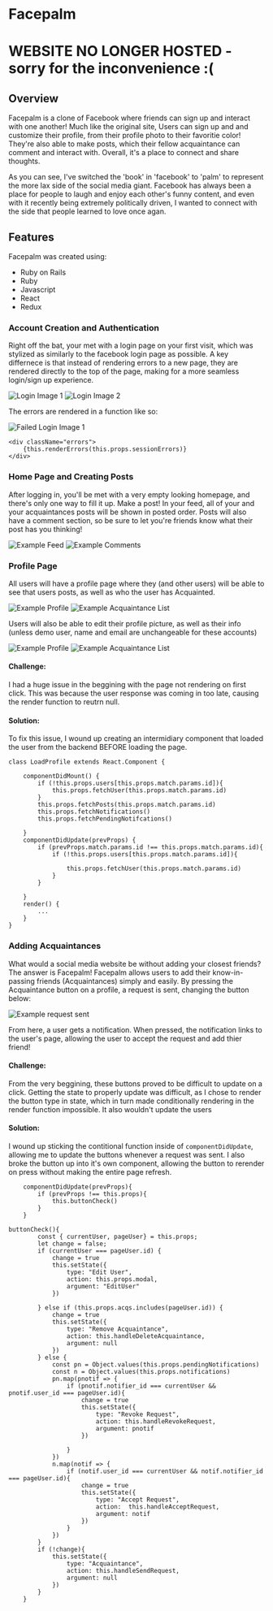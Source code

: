 # Facepalm
# WEBSITE NO LONGER HOSTED - sorry for the inconvenience :(
## Overview
Facepalm is a clone of Facebook where friends can sign up and interact with one another! Much like the original site, Users can sign up and and customize their profile, from their profile photo to their favoritie color! They're also able to make posts, which their fellow acquaintance can comment and interact with. Overall, it's a place to connect and share thoughts.

As you can see, I've switched the 'book' in 'facebook' to 'palm' to represent the more lax side of the social media giant. Facebook has always been a place for people to laugh and enjoy each other's funny content, and even with it recently being extremely politically driven, I wanted to connect with the side that people learned to love once agan.

## Features

Facepalm was created using: 

- Ruby on Rails
- Ruby
- Javascript
- React
- Redux

### Account Creation and Authentication

Right off the bat, your met with a login page on your first visit, which was stylized as similarly to the facebook login page as possible. A key differnece is that instead of rendering errors to a new page, they are rendered directly to the top of the page, making for a more seamless login/sign up experience. 

![Login Image 1](app/assets/images/readme/login1.png)
![Login Image 2](app/assets/images/readme/login2.png)

The errors are rendered in a function like so: 

![Failed Login Image 1](app/assets/images/readme/failedlogin1.png)

```
<div className="errors">
    {this.renderErrors(this.props.sessionErrors)}
</div>
```

### Home Page and Creating Posts

After logging in, you'll be met with a very empty looking homepage, and there's only one way to fill it up. Make a post! In your feed, all of your and your acquaintances posts will be shown in posted order. Posts will also have a comment section, so be sure to let you're friends know what their post has you thinking!

![Example Feed](app/assets/images/readme/feed.png)
![Example Comments](app/assets/images/readme/comments.png)

### Profile Page

All users will have a profile page where they (and other users) will be able to see that users posts, as well as who the user has Acquainted.

![Example Profile](app/assets/images/readme/profile.png)
![Example Acquaintance List](app/assets/images/readme/a_list.png)

Users will also be able to edit their profile picture, as well as their info (unless demo user, name and email are unchangeable for these accounts)

![Example Profile](app/assets/images/readme/edit_photo.png)
![Example Acquaintance List](app/assets/images/readme/edit_photo.png)

#### Challenge:

I had a huge issue in the beggining with the page not rendering on first click. This was because the user response was coming in too late, causing the render function to reutrn null.

#### Solution:

To fix this issue, I wound up creating an intermidiary component that loaded the user from the backend BEFORE loading the page.

```
class LoadProfile extends React.Component {

    componentDidMount() {
        if (!this.props.users[this.props.match.params.id]){
            this.props.fetchUser(this.props.match.params.id)
        }
        this.props.fetchPosts(this.props.match.params.id)
        this.props.fetchNotifications()
        this.props.fetchPendingNotifcations()

    }
    componentDidUpdate(prevProps) {
        if (prevProps.match.params.id !== this.props.match.params.id){
            if (!this.props.users[this.props.match.params.id]){
               
                this.props.fetchUser(this.props.match.params.id)
            }
        }
        
    }
    render() {
        ...
    }
}
```

### Adding Acquaintances 

What would a social media website be without adding your closest friends? The answer is Facepalm! Facepalm allows users to add their know-in-passing friends (Acquaintances) simply and easily. By pressing the Acquaintance button on a profile, a request is sent, changing the button below:

![Example request sent](app/assets/images/readme/request_sent.png)

From here, a user gets a notification. When pressed, the notification links to the user's page, allowing the user to accept the request and add thier friend!

#### Challenge:

From the very beggining, these buttons proved to be difficult to update on a click. Getting the state to properly update was difficult, as I chose to render the button type in state, which in turn made conditionally rendering in the render function impossible. It also wouldn't update the users 

#### Solution:

I wound up sticking the contitional function inside of `componentDidUpdate`, allowing me to update the buttons whenever a request was sent. I also broke the button up into it's own component, allowing the button to rerender on press without making the entire page refresh. 

```
    componentDidUpdate(prevProps){
        if (prevProps !== this.props){
            this.buttonCheck()
        }
    }
```

```
buttonCheck(){
        const { currentUser, pageUser} = this.props;
        let change = false;
        if (currentUser === pageUser.id) {
            change = true
            this.setState({ 
                type: "Edit User",
                action: this.props.modal, 
                argument: "EditUser"
            })
            
        } else if (this.props.acqs.includes(pageUser.id)) {
            change = true
            this.setState({
                type: "Remove Acquaintance", 
                action: this.handleDeleteAcquaintance, 
                argument: null
            })
        } else {
            const pn = Object.values(this.props.pendingNotifications)
            const n = Object.values(this.props.notifications)
            pn.map(pnotif => {
                if (pnotif.notifier_id === currentUser && pnotif.user_id === pageUser.id){
                    change = true
                    this.setState({
                        type: "Revoke Request",
                        action: this.handleRevokeRequest,
                        argument: pnotif     
                    })
                    
                }
            })
            n.map(notif => {
                if (notif.user_id === currentUser && notif.notifier_id === pageUser.id){
                    change = true
                    this.setState({
                        type: "Accept Request",
                        action:  this.handleAcceptRequest,
                        argument: notif
                    })
                }
            })
        }
        if (!change){
            this.setState({
                type: "Acquaintance",
                action: this.handleSendRequest,
                argument: null
            })
        }
    }
